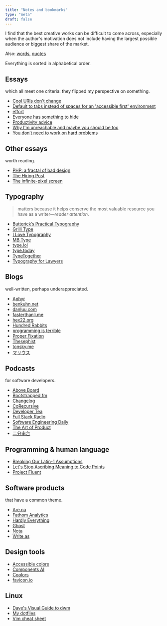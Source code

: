 ```yaml
---
title: "Notes and bookmarks"
type: "meta"
draft: false
---
```


I find that the best creative works can be difficult to come across, especially
when the author's motivation does not include having the largest possible
audience or biggest share of the market.

Also: [words](words), [quotes](quotes)

Everything is sorted in alphabetical order.

## Essays

which all meet one criteria: they flipped my perspective on something.

- [Cool URIs don't change](https://www.w3.org/Provider/Style/URI)
- [Default to tabs instead of spaces for an 'accessible first' environment](https://alexandersandberg.com/tabs-for-accessibility/)
- [effort](https://ava.substack.com/p/effort)
- [Everyone has something to hide](https://usefathom.com/blog/to-hide)
- [Productivity advice](https://www.spakhm.com/p/productivity-advice)
- [Why I'm unreachable and maybe you should be too](https://levels.io/contact-me/)
- [You don’t need to work on hard problems](https://www.benkuhn.net/hard/)

## Other essays

worth reading.

- [PHP: a fractal of bad design](https://eev.ee/blog/2012/04/09/php-a-fractal-of-bad-design/)
- [The Hiring Post](https://sockpuppet.org/blog/2015/03/06/the-hiring-post/)
- [The infinite-pixel screen](https://practicaltypography.com/the-infinite-pixel-screen.html)

## Typography

> matters because it helps conserve the most valuable resource you have as a writer—*reader attention*.

- [Butterick’s Practical Typography](https://practicaltypography.com/)
- [Grilli Type](https://www.grillitype.com/)
- [I Love Typography](https://fonts.ilovetypography.com/)
- [MB Type](https://mbtype.com/)
- [type.lol](https://type.lol/)
- [type.today](https://type.today/en)
- [TypeTogether](https://www.type-together.com/)
- [Typography for Lawyers](https://typographyforlawyers.com/)

## Blogs

well-written, perhaps underappreciated.

- [Aphyr](https://aphyr.com/)
- [benkuhn.net](https://www.benkuhn.net/)
- [danluu.com](https://danluu.com/)
- [fasterthanli.me](https://fasterthanli.me/)
- [hex22.org](https://hex22.org/blog/)
- [Hundred Rabbits](https://100r.co/site/home.html)
- [programming is terrible](https://programmingisterrible.com/)
- [Proper Fixation](https://yosefk.com/blog/)
- [Thesephist](https://thesephist.com/)
- [tonsky.me](https://tonsky.me/)
- [マリウス](https://マリウス.com/)

## Podcasts

for software developers.

- [Above Board](https://usefathom.com/above-board)
- [Bootstrapped.fm](https://bootstrapped.fm/)
- [Changelog](https://changelog.com/)
- [CoRecursive](https://corecursive.com/)
- [Developer Tea](https://developertea.com/)
- [Full Stack Radio](https://fullstackradio.com/)
- [Software Engineering Daily](https://softwareengineeringdaily.com/)
- [The Art of Product](https://artofproductpodcast.com/)
- [二分电台](https://binary.2bab.me/)

## Programming & human language

- [Breaking Our Latin-1 Assumptions](https://manishearth.github.io/blog/2017/01/15/breaking-our-latin-1-assumptions/)
- [Let's Stop Ascribing Meaning to Code Points](https://manishearth.github.io/blog/2017/01/14/stop-ascribing-meaning-to-unicode-code-points/)
- [Project Fluent](https://projectfluent.org/)

## Software products

that have a common theme.

- [Are.na](https://www.are.na/)
- [Fathom Analytics](https://usefathom.com)
- [Hardly Everything](https://www.hardlyeverything.com/)
- [Ghost](https://ghost.org/)
- [Nota](https://nota.md/)
- [Write.as](https://write.as/)

## Design tools

- [Accessible colors](https://accessible-colors.com/)
- [Components AI](https://components.ai/)
- [Coolors](https://coolors.co/)
- [favicon.io](https://favicon.io/)

## Linux

- [Dave's Visual Guide to dwm](https://ratfactor.com/dwm)
- [My dotfiles](https://github.com/johnjago/dotfiles)
- [Vim cheat sheet](https://vim.rtorr.com/)
